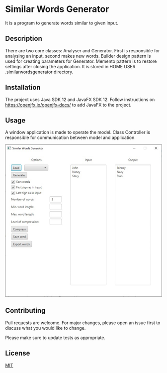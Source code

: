 # Similar Words Generator

It is a program to generate words similar to given input.

## Description

There are two core classes: Analyser and Generator. First is responsible for analysing an input, second makes new words.
Builder design pattern is used for creating parameters for Generator. Memento pattern is to restore settings after closing the application. It is stored in HOME USER .similarwordsgenerator directory.

## Installation

The project uses Java SDK 12 and JavaFX SDK 12. Follow instructions on https://openjfx.io/openjfx-docs/ to add JavaFX to the project.

## Usage

A window application is made to operate the model. Class Controller is responsible for communication between model and application.

![sample](sample.jpg)

## Contributing
Pull requests are welcome. For major changes, please open an issue first to discuss what you would like to change.

Please make sure to update tests as appropriate.

## License
[MIT](https://choosealicense.com/licenses/mit/)